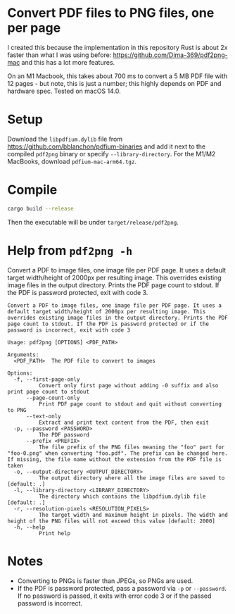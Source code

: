 # Convert PDF files to PNG files, one per page

I created this because the implementation in this repository Rust is about 2x faster than what I was using
before: https://github.com/Dima-369/pdf2png-mac and this has a lot more features.

On an M1 Macbook, this takes about 700 ms to convert a 5 MB PDF file with 12 pages - but note, this is just a number;
this highly depends on PDF and hardware spec. Tested on macOS 14.0.

# Setup

Download the `libpdfium.dylib` file from https://github.com/bblanchon/pdfium-binaries and add it next to the compiled
`pdf2png` binary or specify `--library-directory`. For the M1/M2 MacBooks, download `pdfium-mac-arm64.tgz`.

# Compile

```bash
cargo build --release
```

Then the executable will be under `target/release/pdf2png`.

# Help from `pdf2png -h`

Convert a PDF to image files, one image file per PDF page. It uses a default target width/height of 2000px per resulting
image. This overrides existing image files in the output directory. Prints the PDF page count to stdout. If the PDF is
password protected, exit with code 3.

```
Convert a PDF to image files, one image file per PDF page. It uses a default target width/height of 2000px per resulting image. This overrides existing image files in the output directory. Prints the PDF page count to stdout. If the PDF is password protected or if the password is incorrect, exit with code 3

Usage: pdf2png [OPTIONS] <PDF_PATH>

Arguments:
  <PDF_PATH>  The PDF file to convert to images

Options:
  -f, --first-page-only
          Convert only first page without adding -0 suffix and also print page count to stdout
      --page-count-only
          Print PDF page count to stdout and quit without converting to PNG
      --text-only
          Extract and print text content from the PDF, then exit
  -p, --password <PASSWORD>
          The PDF password
      --prefix <PREFIX>
          The file prefix of the PNG files meaning the "foo" part for "foo-0.png" when converting "foo.pdf". The prefix can be changed here. If missing, the file name without the extension from the PDF file is taken
  -o, --output-directory <OUTPUT_DIRECTORY>
          The output directory where all the image files are saved to [default: .]
  -l, --library-directory <LIBRARY_DIRECTORY>
          The directory which contains the libpdfium.dylib file [default: .]
  -r, --resolution-pixels <RESOLUTION_PIXELS>
          The target width and maximum height in pixels. The width and height of the PNG files will not exceed this value [default: 2000]
  -h, --help
          Print help
```

# Notes

- Converting to PNGs is faster than JPEGs, so PNGs are used.
- If the PDF is password protected, pass a password via `-p` or `--password`. If no password is passed, it exits with
  error code 3 or if the passed password is incorrect.
